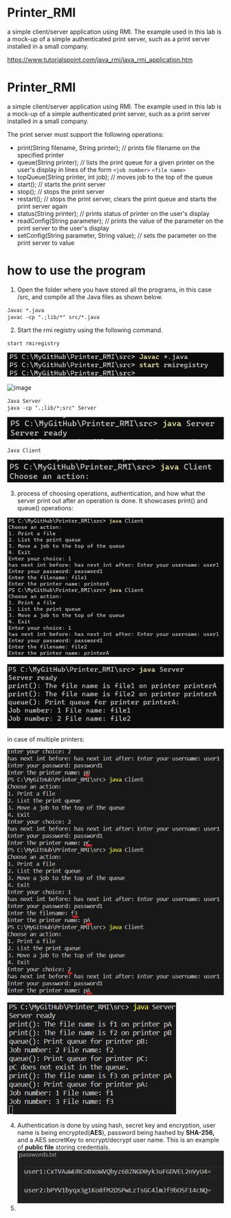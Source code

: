 # Printer_RMI

a simple client/server application using RMI. The example used in this lab is a mock-up of a simple authenticated print server, such as a print server installed in a small company.

https://www.tutorialspoint.com/java_rmi/java_rmi_application.htm

# Printer_RMI

a simple client/server application using RMI. The example used in this lab is a mock-up of a simple authenticated print server, such as a print server installed in a small company.

The print server must support the following operations:

- print(String filename, String printer);   // prints file filename on the specified printer
- queue(String printer);   // lists the print queue for a given printer on the user's display in lines of the form `<job number>`   `<file name>`
- topQueue(String printer, int job);   // moves job to the top of the queue
- start();   // starts the print server
- stop();   // stops the print server
- restart();   // stops the print server, clears the print queue and starts the print server again
- status(String printer);  // prints status of printer on the user's display
- readConfig(String parameter);   // prints the value of the parameter on the print server to the user's display
- setConfig(String parameter, String value);   // sets the parameter on the print server to value

# how to use the program

1. Open the folder where you have stored all the programs, in this case /src, and compile all the Java files as shown below.

```
Javac *.java
javac -cp ".;lib/*" src/*.java
```

2. Start the rmi registry using the following command.

```
start rmiregistry
```

![1698839417045](image/README/1698839417045.png)

![image](https://github.com/DTU-Master-Courses/Printer_RMI/assets/7116535/11f12e42-cfd1-479b-b65a-f79783fad555)

```
Java Server
java -cp ".;lib/*;src" Server

```

![1698839453178](image/README/1698839453178.png)

```
Java Client
```

![1698839481002](image/README/1698839481002.png)

3. process of choosing operations, authentication, and how what the server print out after an operation is done. It showcases print() and queue() operations:

![1698839561908](image/README/1698839561908.png)

![1698839729817](image/README/1698839729817.png)

in case of multiple printers:

![1698874362328](image/README/1698874362328.png)

![1698874232952](image/README/1698874232952.png)

4. Authentication is done by using hash, secret key and encryption, user name is being encrypted(**AES**), password being hashed by **SHA-256,** and a AES secretKey to encrypt/decrypt user name. This is an example of **public file** storing credentials.
   ![1698876535208](image/README/1698876535208.png)
5.
